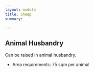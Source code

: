 ```yaml
---
layout: module
title: Sheep
summary: 

---
```


## Animal Husbandry

Can be raised in animal husbandry.

* Area requirements: 75 sqm per animal
